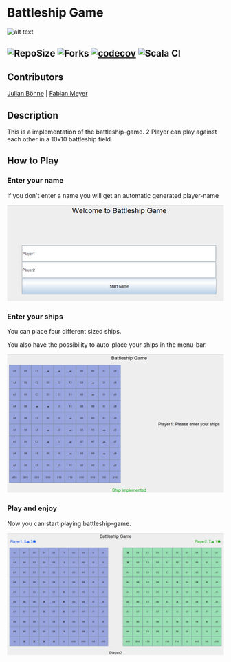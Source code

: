 # Battleship Game

![alt text](https://www.ingenieur.de/wp-content/uploads/2017/11/2017/18212_Auslaufen-des-Flugzeugtraegers-USS-Gerald-R.-Ford-e1512744621109.jpg)

![RepoSize](https://img.shields.io/github/repo-size/julianboehne/battleship-game)
![Forks](https://img.shields.io/github/forks/julianboehne/battleship-game?color=green&style=social)
[![codecov](https://codecov.io/gh/julianboehne/battleship-game/branch/main/graph/badge.svg?token=P26ZUHIDD4)](https://codecov.io/gh/julianboehne/battleship-game)
![Scala CI](https://github.com/julianboehne/battleship-game/actions/workflows/scala.yml/badge.svg)
---

## Contributors

[Julian Böhne](https://github.com/julianboehne) | [Fabian Meyer](https://github.com/Nerbry72)


## Description
This is a implementation of the battleship-game. 2 Player can play against each other in a 10x10 battleship field.

## How to Play

### Enter your name

If you don't enter a name you will get an automatic generated player-name

<img src="src/resources/player_Create_State.png" style="width:600px;"/>

### Enter your ships

You can place four different sized ships.

You also have the possibility to auto-place your ships in the menu-bar.

<img src="src/resources/Ship_State.png" style="width:600px;"/>

### Play and enjoy

Now you can start playing battleship-game.

<img src="src/resources/Shot_State.png" style="width:600px;"/>
